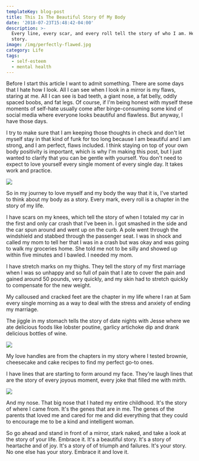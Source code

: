 ```yaml
---
templateKey: blog-post
title: This Is The Beautiful Story Of My Body
date: '2018-07-23T15:48:42-04:00'
description: >-
  Every line, every scar, and every roll tell the story of who I am. Here is my
  story. 
image: /img/perfectly-flawed.jpg
category: Life
tags:
  - self-esteem
  - mental health
---
```

Before I start this article I want to admit something. There are some days that I hate how I look. All I can see when I look in a mirror is my flaws, staring at me. All I can see is bad teeth, a giant nose, a fat belly, oddly spaced boobs, and fat legs. Of course, if I'm being honest with myself these moments of self-hate usually come after binge-consuming some kind of social media where everyone looks beautiful and flawless. But anyway, I have those days. 

I try to make sure that I am keeping those thoughts in check and don't let myself stay in that kind of funk for too long because I am beautiful and I am strong, and I am perfect, flaws included. I think staying on top of your own body positivity is important, which is why I'm making this post, but I just wanted to clarify that you can be gentle with yourself. You don't need to expect to love yourself every single moment of every single day. It takes work and practice. 

![](/img/980x.gif)

So in my journey to love myself and my body the way that it is, I've started to think about my body as a story. Every mark, every roll is a chapter in the story of my life. 

I have scars on my knees, which tell the story of when I totaled my car in the first and only car crash that I've been in. I got smashed in the side and the car spun around and went up on the curb. A pole went through the windshield and stabbed through the passenger seat. I was in shock and called my mom to tell her that I was in a crash but was okay and was going to walk my groceries home. She told me not to be silly and showed up within five minutes and I bawled. I needed my mom. 

I have stretch marks on my thighs. They tell the story of my first marriage when I was so unhappy and so full of pain that I ate to cover the pain and gained around 50 pounds, very quickly, and my skin had to stretch quickly to compensate for the new weight. 

My calloused and cracked feet are the chapter in my life where I ran at 5am every single morning as a way to deal with the stress and anxiety of ending my marriage. 

The jiggle in my stomach tells the story of date nights with Jesse where we ate delicious foods like lobster poutine, garlicy artichoke dip and drank delicious bottles of wine. 

![](/img/regret-nothing.jpg)

My love handles are from the chapters in my story where I tested brownie, cheesecake and cake recipes to find my perfect go-to ones. 

I have lines that are starting to form around my face. They're laugh lines that are the story of every joyous moment, every joke that filled me with mirth. 

![](/img/7d149fc0-4af6-0133-8f11-0e17bac22e39.jpg)

And my nose. That big nose that I hated my entire childhood. It's the story of where I came from. It's the genes that are in me. The genes of the parents that loved me and cared for me and did everything that they could to encourage me to be a kind and intelligent woman. 

So go ahead and stand in front of a mirror, stark naked, and take a look at the story of your life. Embrace it. It's a beautiful story. It's a story of heartache and of joy. It's a story of of triumph and failures. It's your story. No one else has your story. Embrace it and love it.
